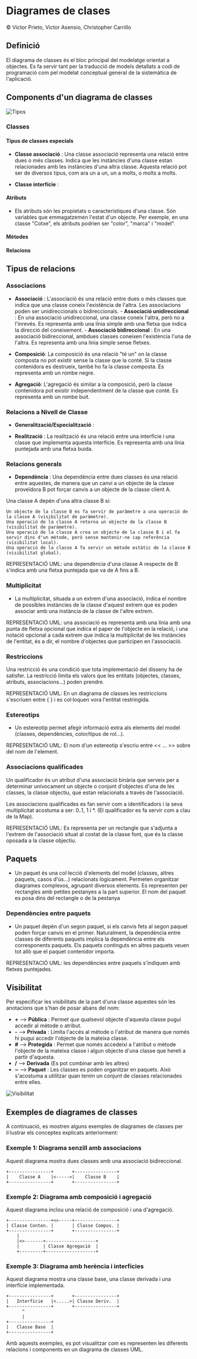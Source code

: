 # Diagrames de clases

© Victor Prieto, Victor Asensio, Christopher Carrillo

## Definició

El diagrama de classes és el bloc principal del modelatge orientat a objectes. Es fa servir tant per la traducció de models detallats a codi de programació com pel modelat conceptual general de la sistemàtica de l'aplicació.

## Components d'un diagrama de classes

![Tipos](treballEntorns/data/classes.png)

### **Classes**

#### **Tipus de classes especials**

- **Classe associació** : Una classe associació representa una relació entre dues o més classes. Indica que les instàncies d'una classe estan relacionades amb les instàncies d'una altra classe. Aquesta relació pot ser de diversos tipus, com ara un a un, un a molts, o molts a molts.

- **Classe interfície** : 

#### **Atributs**

- Els atributs són les propietats o característiques d'una classe. Són variables que emmagatzemen l'estat d'un objecte. Per exemple, en una classe "Cotxe", els atributs podrien ser "color", "marca" i "model".

#### **Mètodes**

#### **Relacions**

## Tipus de relacions

### **Associacions**

- **Associació** : L'associació és una relació entre dues o més classes que indica que una classe coneix l'existència de l'altra. Les associacions poden ser unidireccionals o bidireccionals.
      - **Associació unidireccional** : En una associació unidireccional, una classe coneix l'altra, però no a l'inrevés. Es representa amb una línia simple amb una fletxa que indica la direcció del coneixement.
      - **Associació bidireccional** : En una associació bidireccional, ambdues classes coneixen l'existència l'una de l'altra. Es representa amb una línia simple sense fletxes.

- **Composició**: La composició és una relació "té un" on la classe composta no pot existir sense la classe que la conté. Si la classe contenidora es destrueix, també ho fa la classe composta. Es representa amb un rombe negre.

- **Agregació**: L'agregació és similar a la composició, però la classe contenidora pot existir independentment de la classe que conté. Es representa amb un rombe buit.

### **Relacions a Nivell de Classe**

- **Generalització/Especialització** :

- **Realització** : La realització és una relació entre una interfície i una classe que implementa aquesta interfície. Es representa amb una línia puntejada amb una fletxa buida.

### **Relacions generals**

- **Dependència** : Una dependència entre dues classes és una relació entre aquestes, de manera que un canvi a un objecte de la classe proveïdora B pot forçar canvis a un objecte de la classe client A.

Una classe A depèn d'una altra classe B si:

    Un objecte de la classe B es fa servir de paràmetre a una operació de la classe A (visibilitat de paràmetre).
    Una operació de la classe A retorna un objecte de la classe B (visibilitat de paràmetre).
    Una operació de la classe A crea un objecte de la classe B i el fa servir dins d'un mètode, però sense mantenir-ne cap referència (visibilitat local).
    Una operació de la classe A fa servir un mètode estàtic de la classe B (visibilitat global).

REPRESENTACIÓ UML: una dependència d'una classe A respecte de B s'indica amb una fletxa puntejada que va de A fins a B.

### **Multiplicitat**

- La multiplicitat, situada a un extrem d'una associació, indica el nombre de possibles instàncies de la classe d'aquest extrem que es poden associar amb una instància de la classe de l'altre extrem.

REPRESENTACIÓ UML: una associació es representa amb una línia amb una punta de fletxa opcional que indica el paper de l'objecte en la relació, i una notació opcional a cada extrem que indica la multiplicitat de les instàncies de l'entitat, és a dir, el nombre d'objectes que participen en l'associació.

### **Restriccions**

Una restricció és una condició que tota implementació del disseny ha de satisfer. La restricció limita els valors que les entitats (objectes, classes, atributs, associacions...) poden prendre.

REPRESENTACIÓ UML: En un diagrama de classes les restriccions s'escriuen entre { } i es col·loquen vora l'entitat restringida.

### **Estereotips**

- Un estereotip permet afegir informació extra als elements del model (classes, dependències, color/tipus de rol…).

REPRESENTACIÓ UML: El nom d'un estereotip s'escriu entre << ... >> sobre del nom de l'element.

### **Associacions qualificades**

Un qualificador és un atribut d'una associació binària que serveix per a determinar unívocament un objecte o conjunt d'objectes d'una de les classes, la classe objectiu, que estan relacionats a través de l'associació.

Les associacions qualificades es fan servir com a identificadors i la seva multiplicitat acostuma a ser: 0..1, 1 i *. (El qualificador es fa servir com a clau de la Map).

REPRESENTACIÓ UML: Es representa per un rectangle que s'adjunta a l'extrem de l'associació situat al costat de la classe font, que és la classe oposada a la classe objectiu.

## **Paquets**

- Un paquet és una col·lecció d'elements del model (classes, altres paquets, casos d'ús…) relacionats lògicament. Permeten organitzar diagrames complexos, agrupant diversos elements. Es representen per rectangles amb petites pestanyes a la part superior. El nom del paquet es posa dins del rectangle o de la pestanya

### **Dependències entre paquets**

- Un paquet depèn d'un segon paquet, si els canvis fets al segon paquet poden forçar canvis en el primer. Naturalment, la dependència entre classes de diferents paquets implica la dependència entre els corresponents paquets. Els paquets continguts en altres paquets veuen tot allò que el paquet contenidor importa.

REPRESENTACIÓ UML: les dependències entre paquets s'indiquen amb fletxes puntejades.

## **Visibilitat**

Per especificar les visibilitats de la part d'una classe aquestes són les anotacions que s'han de posar abans del nom:

- **+** --> **Pública** : Permet que qualsevol objecte d'aquesta classe pugui accedir al mètode o atribut.
- **-** --> **Privada** : Limita l'accés al mètode o l'atribut de manera que només hi pugui accedir l'objecte de la mateixa classe.
- **#** --> **Protegida** : Permet que només accedeixi a l'atribut o mètode l'objecte de la mateixa classe i algun objecte d'una classe que hereti a partir d'aquesta.
- **/** --> **Derivada** (Es pot combinar amb les altres)
- **~** --> **Paquet** : Les classes es poden organitzar en paquets. Això s'acostuma a utilitzar quan tenim un conjunt de classes relacionades entre elles.

![Visibilitat](/treballEntorns/data/public.png)

## Exemples de diagrames de classes

A continuació, es mostren alguns exemples de diagrames de classes per il·lustrar els conceptes explicats anteriorment:

### Exemple 1: Diagrama senzill amb associacions

Aquest diagrama mostra dues classes amb una associació bidireccional.

```
+----------------+       +----------------+
|    Classe A    |<----->|    Classe B    |
+----------------+       +----------------+
```

### Exemple 2: Diagrama amb composició i agregació

Aquest diagrama inclou una relació de composició i una d'agregació.

```
+----------------+<>-----+----------------+
| Classe Conten. |       | Classe Compos. |
+----------------+       +----------------+
    |
    |<>-------+-------------------+
    |         | Classe Agregació  |
    +---------+-------------------+
```

### Exemple 3: Diagrama amb herència i interfícies

Aquest diagrama mostra una classe base, una classe derivada i una interfície implementada.

```
+----------------+       +----------------+
|   Interfície   |<.....>| Classe Deriv.  |
+----------------+       +----------------+
      ^
      |
+----------------+
|   Classe Base  |
+----------------+
```

Amb aquests exemples, es pot visualitzar com es representen les diferents relacions i components en un diagrama de classes UML.
